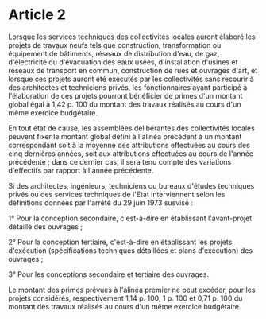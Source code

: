 # Article 2

Lorsque les services techniques des collectivités locales auront élaboré les projets de travaux neufs tels que construction, transformation ou équipement de bâtiments, réseaux de distribution d'eau, de gaz, d'électricité ou d'évacuation des eaux usées, d'installation d'usines et réseaux de transport en commun, construction de rues et ouvrages d'art, et lorsque ces projets auront été exécutés par les collectivités sans recourir à des architectes et techniciens privés, les fonctionnaires ayant participé à l'élaboration de ces projets pourront bénéficier de primes d'un montant global égal à 1,42 p. 100 du montant des travaux réalisés au cours d'un même exercice budgétaire.

En tout état de cause, les assemblées délibérantes des collectivités locales peuvent fixer le montant global défini à l'alinéa précédent à un montant correspondant soit à la moyenne des attributions effectuées au cours des cinq dernières années, soit aux attributions effectuées au cours de l'année précédente ; dans ce dernier cas, il sera tenu compte des variations d'effectifs par rapport à l'année précédente.

Si des architectes, ingénieurs, techniciens ou bureaux d'études techniques privés ou des services techniques de l'Etat interviennent selon les définitions données par l'arrêté du 29 juin 1973 susvisé :

1° Pour la conception secondaire, c'est-à-dire en établissant l'avant-projet détaillé des ouvrages ;

2° Pour la conception tertiaire, c'est-à-dire en établissant les projets d'exécution (spécifications techniques détaillées et plans d'exécution) des ouvrages ;

3° Pour les conceptions secondaire et tertiaire des ouvrages.

Le montant des primes prévues à l'alinéa premier ne peut excéder, pour les projets considérés, respectivement 1,14 p. 100, 1 p. 100 et 0,71 p. 100 du montant des travaux réalisés au cours d'un même exercice budgétaire.
